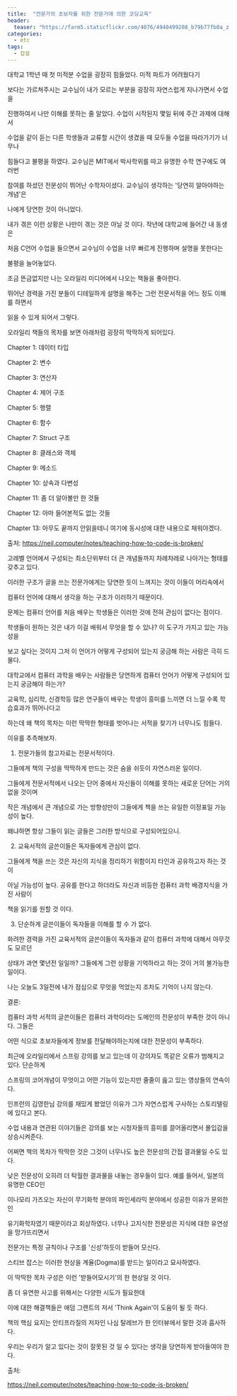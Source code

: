 ```yaml
---
title:  "전문가의 초보자를 위한 전문가에 의한 코딩교육"
header:
  teaser: "https://farm5.staticflickr.com/4076/4940499208_b79b77fb0a_z.jpg"
categories: 
  - etc
tags:
  - 잡설
---
```

  
   

  대학교 1학년 때 첫 미적분 수업을 굉장히 힘들었다. 미적 파트가 어려웠다기 
 
보다는 가르쳐주시는 교수님이 내가 모르는 부분을 굉장히 자연스럽게 지나가면서 수업을

진행하여서 나만 이해를 못하는 줄 알았다. 수업이 시작된지 몇일 뒤에 주간 과제에 대해서

수업을 같이 듣는 다른 학생들과 교류할 시간이 생겼을 때 모두들 수업을 따라가기가 너무나

힘들다고 불평을 하였다. 교수님은 MIT에서 박사학위를 따고 유명한 수학 연구에도 여러번

참여를 하셨던 전문성이 뛰어난 수학자이셨다.  교수님이 생각하는 '당연히 알아야하는 개념'은 

나에게 당연한 것이 아니었다.


  내가 겪은 이런 상황은 나만이 겪는 것은 아닐 것 이다. 작년에 대학교에 들어간 내 동생은

처음 C언어 수업을 들으면서 교수님이 수업을 너무 빠르게 진행하며 설명을 못한다는

불평을 늘어놓았다.

  조금 뜬금없지만 나는 오라일리 미디어에서 나오는 책들을 좋아한다.

뛰어난 경력을 가진 분들이 디테일하게 설명을 해주는 그런 전문서적을 어느 정도 이해를 하면서

읽을 수 있게 되어서 그렇다.

  오라일리 책들의 목차를 보면 아래처럼 굉장히 딱딱하게 되어있다.

Chapter 1: 데이터 타입

Chapter 2: 변수

Chapter 3: 연산자

Chapter 4: 제어 구조

Chapter 5: 행렬

Chapter 6: 함수

Chapter 7: Struct 구조

Chapter 8: 클래스와 객체

Chapter 9: 메소드

Chapter 10: 상속과 다변성

Chapter 11: 좀 더 알아볼만 한 것들

Chapter 12: 아마 들어본적도 없는 것들

Chapter 13: 아무도 끝까지 안읽을테니 여기에 동시성에 대한 내용으로 채워야겠다.

출처: https://neil.computer/notes/teaching-how-to-code-is-broken/

고레벨 언어에서 구성되는 최소단위부터 더 큰 개념들까지 차례차레로 나아가는 형태를 갖추고 있다.

이러한 구조가 글을 쓰는 전문가에게는 당연한 듯이 느껴지는 것이 이들이 머리속에서 

컴퓨터 언어에 대해서 생각을 하는 구조가 이러하기 때문이다.

문제는 컴퓨터 언어를 처음 배우는 학생들은 이러한 것에 전혀 관심이 없다는 점이다.

학생들이 원하는 것은 내가 이걸 배워서 무엇을 할 수 있나? 이 도구가 가지고 있는 가능성을

보고 싶다는 것이지 그저 이 언어가 어떻게 구성되어 있는지 궁금해 하는 사람은 극히 드물다.



대학교에서 컴퓨터 과학을 배우는 사람들은 당연하게 컴퓨터 언어가 어떻게 구성되어 있는지 궁금해야 하는가?

교육학, 심리학, 신경학등 많은 연구들이 배우는 학생이 흥미를 느끼면 더 느낄 수록 학습효과가 뛰어나다고

하는데 왜 책의 목차는 이런 딱딱한 형태를 벗어나는 서적을 찾기가 너무나도 힘들다.



이유를 추측해보자.

1. 전문가들의 참고자료는 전문서적이다.

그들에게 책의 구성을 딱딱하게 만드는 것은 숨을 쉬듯이 자연스러운 일이다.

그들에게 전문서적에서 나오는 단어 중에서 자신들이 이해를 못하는 새로운 단어는 거의 없을 것이며

작은 개념에서 큰 개념으로 가는 방향성만이 그들에게 책을 쓰는 유일한 이정표일 가능성이 높다.

왜냐하면 항상 그들이 읽는 글들은 그러한 방식으로 구성되어있으니.



2. 교육서적의 글쓴이들은 독자들에게 관심이 없다.

그들에게 책을 쓰는 것은 자신의 지식을 정리하기 위함이지 타인과 공유하고자 하는 것이

아닐 가능성이 높다. 공유를 한다고 하더라도 자신과 비등한 컴퓨터 과학 배경지식을 가진 사람이

책을 읽기를 원할 것 이다.



3. 단순하게 글쓴이들이 독자들을 이해를 할 수 가 없다.

화려한 경력을 가진 교육서적의 글쓴이들이 독자들과 같이 컴퓨터 과학에 대해서 아무것도 모르던

상태가 과연 몇년전 일일까? 그들에게 그런 상황을 기억하라고 하는 것이 거의 불가능한 일이다.

나는 오늘도 3일전에 내가 점심으로 무엇을 먹었는지 조차도 기억이 나지 않는다.



결론:

 컴퓨터 과학 서적의 글쓴이들은 컴퓨터 과학이라는 도메인의 전문성이 부족한 것이 아니다. 그들은

어떤 식으로 초보자들에게 정보를 전달해야하는지에 대한 전문성이 부족하다.

최근에 오라일리에서 스프링 강의를 보고 있는데 이 강의자도 똑같은 오류가 범해지고 있다. 단순하게

스프링의 코어개념이 무엇이고 어떤 기능이 있는지만 줄줄이 읊고 있는 영상들의 연속이다.

인프런의 김영한님 강의를 재밌게 봤었던 이유가 그가 자연스럽게 구사하는 스토리텔링에 있다고 본다.

수업 내용과 연관된 이야기들은 강의를 보는 시청자들의 흥미를 끌어올리면서 몰입감을 상승시켜준다.

어쩌면 책의 목차가 딱딱한 것은 그것이 너무나도 높은 전문성의 간접 결과물일 수도 있다.

낮은 전문성이 오히려 더 탁월한 결과물을 내놓는 경우들이 있다. 예를 들어서, 일본의 유명한 CEO인 

이나모리 가즈오는 자신이 무기화학 분야의 파인세라믹 분야에서 성공한 이유가 문외한인

유기화학자였기 때문이라고 회상하였다. 너무나 고지식한 전문성은 지식에 대한 유연성을 망가뜨리면서

전문가는 특정 규칙이나 구조를 '신성'하듯이 받들어 모신다.

스티브 잡스는 이러한 현상을 계율(Dogma)를 받드는 일이라고 묘사하였다.

이 딱딱한 목차 구성은 이런 '받들어모시기'의 한 현상일 것 이다.

좀 더 유연한 사고를 위해서는 다양한 시도가 필요한데

이에 대한 해결책들은 애덤 그랜트의 저서 'Think Again'이 도움이 될 듯 하다.

책의 핵심 요지는 안티프라질의 저자인 나심 탈레브가 한 인터뷰에서 말한 것과 흡사하다.

우리는 우리가 알고 있다는 것이 잘못된 것 일 수 있다는 생각을 당연하게 받아들여야 한다.

출처: 

https://neil.computer/notes/teaching-how-to-code-is-broken/
